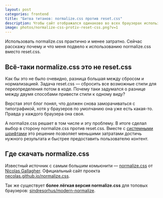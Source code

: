 ```yaml
---
layout: post
categories: frontend
title: "Битва титанов: normalize.css против reset.css"
description: Чтобы сайт отображался одинаково во всех браузерах используйте normalize.css. Расскажу где скачать полную версию и лайт версию для топовых браузеров =)
image: photos/normalize-css-protiv-reset-css.png?v=1
---
```


Использовать normalize.css практично и менее затратно. 
Сейчас расскажу почему и что меня подвело к использованию normalize.css вместо reset.css.

## Всё-таки normalize.css это не reset.css

Как бы это не было очевидно, разница большая между сбросом и нормализацией. 
Задача reset.css &mdash; сбросить все возможные стили для переопределения потом в коде.
Почему таки задумался о разнице между двумя способами привести стили к одному виду?

Верстая этот блог понял, что должен снова заморачиваться с типографикой, хотя у браузеров по умолчанию она уже есть какая-то. 
Правда у каждого браузера она своя. 

А normalize.css решает в том числе и эту проблему.
В итоге сделал выбор в сторону normalize.css против reset.css. 
Вместе с [системными шрифтами](/frontend/most-recent-variant-of-css-system-font-families) это решение позволяет меньшими затратами достичь нужного результата и быстрее предоставить пользователю контент.

## Где скачать normalize.css

Известный источник с самым большим комьюнити &mdash; [normalize.css](https://github.com/necolas/normalize.css/) от [Nicolas Gallagher](https://github.com/necolas).
Официальный сайт проекта [necolas.github.io/normalize.css](https://necolas.github.io/normalize.css/).

Так же существует __более лёгкая версия normalize.css__ для топовых браузеров:
[sindresorhus/modern-normalize](https://github.com/sindresorhus/modern-normalize).

